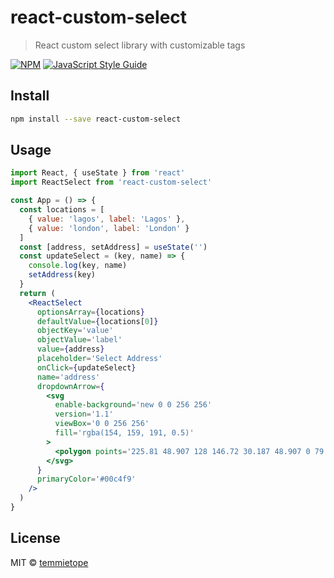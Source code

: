 # react-custom-select

> React custom select library with customizable tags

[![NPM](https://img.shields.io/npm/v/react-custom-select.svg)](https://www.npmjs.com/package/react-custom-select) [![JavaScript Style Guide](https://img.shields.io/badge/code_style-standard-brightgreen.svg)](https://standardjs.com)

## Install

```bash
npm install --save react-custom-select
```

## Usage

```jsx
import React, { useState } from 'react'
import ReactSelect from 'react-custom-select'

const App = () => {
  const locations = [
    { value: 'lagos', label: 'Lagos' },
    { value: 'london', label: 'London' }
  ]
  const [address, setAddress] = useState('')
  const updateSelect = (key, name) => {
    console.log(key, name)
    setAddress(key)
  }
  return (
    <ReactSelect
      optionsArray={locations}
      defaultValue={locations[0]}
      objectKey='value'
      objectValue='label'
      value={address}
      placeholder='Select Address'
      onClick={updateSelect}
      name='address'
      dropdownArrow={
        <svg
          enable-background='new 0 0 256 256'
          version='1.1'
          viewBox='0 0 256 256'
          fill='rgba(154, 159, 191, 0.5)'
        >
          <polygon points='225.81 48.907 128 146.72 30.187 48.907 0 79.093 128 207.09 256 79.093' />
        </svg>
      }
      primaryColor='#00c4f9'
    />
  )
}
```

## License

MIT © [temmietope](https://github.com/temmietope)
